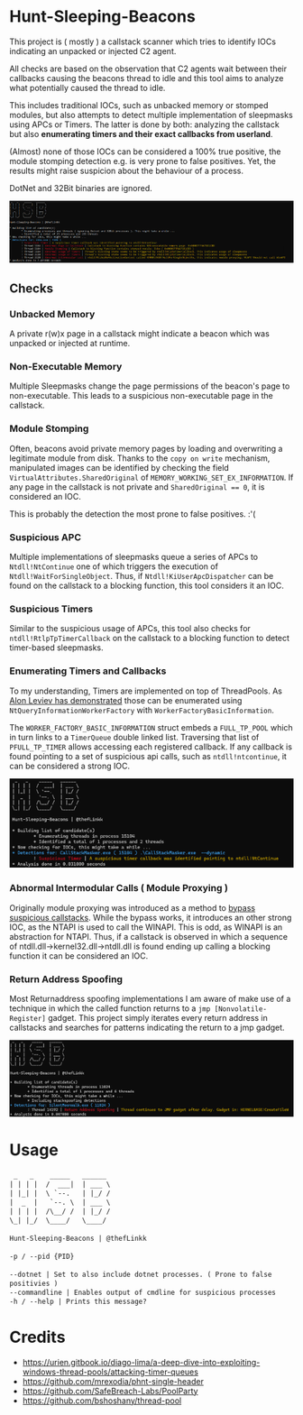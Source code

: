 # Hunt-Sleeping-Beacons

This project is ( mostly ) a callstack scanner which tries to identify IOCs indicating an unpacked or injected C2 agent.  

All checks are based on the observation that C2 agents wait between their callbacks causing the beacons thread to idle and this tool aims to analyze what potentially caused the thread to idle.

This includes traditional IOCs, such as unbacked memory or stomped modules, but also attempts to detect multiple implementation of sleepmasks using APCs or Timers. The latter is done by both: analyzing the callstack but also **enumerating timers and their exact callbacks from userland**.

(Almost) none of those IOCs can be considered a 100% true positive, the module stomping detection e.g. is very prone to false positives. Yet, the results might raise suspicion about the behaviour of a process.

DotNet and 32Bit binaries are ignored.

![x](res/1.png?raw=true)

## Checks

### Unbacked Memory 

A private r(w)x page in a callstack might indicate a beacon which was unpacked or injected at runtime. 

### Non-Executable Memory

Multiple Sleepmasks change the page permissions of the beacon's page to non-executable. This leads to a suspicious non-executable page in the callstack. 

### Module Stomping

Often, beacons avoid private memory pages by loading and overwriting a legitimate module from disk.
Thanks to the ``copy on write`` mechanism, manipulated images can be identified by checking the field ``VirtualAttributes.SharedOriginal`` of ``MEMORY_WORKING_SET_EX_INFORMATION``. If any page in the callstack is not private and ``SharedOriginal == 0``, it is considered an IOC.

This is probably the detection the most prone to false positives. :'(

### Suspicious APC

Multiple implementations of sleepmasks queue a series of APCs to ``Ntdll!NtContinue`` one of which triggers the execution of ``Ntdll!WaitForSingleObject``. Thus, if ``Ntdll!KiUserApcDispatcher`` can be found on the callstack to a blocking function, this tool considers it an IOC. 

### Suspicious Timers

Similar to the suspicious usage of APCs, this tool also checks for ``ntdll!RtlpTpTimerCallback`` on the callstack to a blocking function to detect timer-based sleepmasks. 
### Enumerating Timers and Callbacks

To my understanding, Timers are implemented on top of ThreadPools. As [Alon Leviev has demonstrated](https://github.com/SafeBreach-Labs/PoolParty) those can be enumerated using ``NtQueryInformationWorkerFactory`` with ``WorkerFactoryBasicInformation``.    

The ``WORKER_FACTORY_BASIC_INFORMATION`` struct embeds a ``FULL_TP_POOL`` which in turn links to a ``TimerQueue`` double linked list. Traversing that list of ``PFULL_TP_TIMER`` allows accessing each registered callback. If any callback is found pointing to a set of suspicious api calls, such as ``ntdll!ntcontinue``, it can be considered a strong IOC.

![x](res/2.png?raw=true)

### Abnormal Intermodular Calls ( Module Proxying )

Originally module proxying was introduced as a method to [bypass suspicious callstacks](https://0xdarkvortex.dev/proxying-dll-loads-for-hiding-etwti-stack-tracing/).
While the bypass works, it introduces an other strong IOC, as the NTAPI is used to call the WINAPI. This is odd, as WINAPI is an abstraction for NTAPI. Thus, if a callstack is observed in which a sequence of ntdll.dll->kernel32.dll->ntdll.dll is found ending up calling a blocking function it can be considered an IOC.

### Return Address Spoofing

Most Returnaddress spoofing implementations I am aware of make use of a technique in which the called function returns to a ``jmp [Nonvolatile-Register]`` gadget. This project simply iterates every return address in callstacks and searches for patterns indicating the return to a jmp gadget.

![x](res/3.png?raw=true)

# Usage

```
 _   _    _____   ______
| | | |  /  ___|  | ___ \
| |_| |  \ `--.   | |_/ /
|  _  |   `--. \  | ___ \
| | | |  /\__/ /  | |_/ /
\_| |_/  \____/   \____/

Hunt-Sleeping-Beacons | @thefLinkk

-p / --pid {PID}

--dotnet | Set to also include dotnet processes. ( Prone to false positivies )
--commandline | Enables output of cmdline for suspicious processes
-h / --help | Prints this message?
```

# Credits

- https://urien.gitbook.io/diago-lima/a-deep-dive-into-exploiting-windows-thread-pools/attacking-timer-queues
- https://github.com/mrexodia/phnt-single-header
- https://github.com/SafeBreach-Labs/PoolParty
- https://github.com/bshoshany/thread-pool